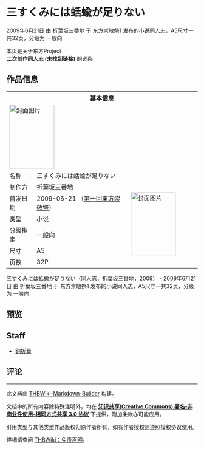 # 三すくみには蛞蝓が足りない

<!-- source html: G:\repos\THBWiki-Markdown-Builder\THBWikiMarkdown\Temp\main\4\4b\ns0%3A%E4%B8%89%E3%81%99%E3%81%8F%E3%81%BF%E3%81%AB%E3%81%AF%E8%9B%9E%E8%9D%93%E3%81%8C%E8%B6%B3%E3%82%8A%E3%81%AA%E3%81%84.html -->

2009年6月21日 由 折葉坂三番地 于 东方崇敬祭1 发布的小说同人志，A5尺寸一共32页，分级为 一般向

本页是关于东方Project  
 **二次创作同人志 (未找到链接)** 的词条
## 作品信息

<table><tbody><tr><th colspan="3">基本信息</th></tr><tr><td class="cover-artwork-mobile" colspan="2"><a href="./文件-三すくみには蛞蝓が足りない封面.jpg.md" class="image" title="封面图片"><img alt="封面图片" src="https://upload.thwiki.cc/thumb/2/25/%E4%B8%89%E3%81%99%E3%81%8F%E3%81%BF%E3%81%AB%E3%81%AF%E8%9B%9E%E8%9D%93%E3%81%8C%E8%B6%B3%E3%82%8A%E3%81%AA%E3%81%84%E5%B0%81%E9%9D%A2.jpg/118px-%E4%B8%89%E3%81%99%E3%81%8F%E3%81%BF%E3%81%AB%E3%81%AF%E8%9B%9E%E8%9D%93%E3%81%8C%E8%B6%B3%E3%82%8A%E3%81%AA%E3%81%84%E5%B0%81%E9%9D%A2.jpg" decoding="async" loading="lazy" width="118" height="168" srcset="https://upload.thwiki.cc/thumb/2/25/%E4%B8%89%E3%81%99%E3%81%8F%E3%81%BF%E3%81%AB%E3%81%AF%E8%9B%9E%E8%9D%93%E3%81%8C%E8%B6%B3%E3%82%8A%E3%81%AA%E3%81%84%E5%B0%81%E9%9D%A2.jpg/177px-%E4%B8%89%E3%81%99%E3%81%8F%E3%81%BF%E3%81%AB%E3%81%AF%E8%9B%9E%E8%9D%93%E3%81%8C%E8%B6%B3%E3%82%8A%E3%81%AA%E3%81%84%E5%B0%81%E9%9D%A2.jpg 1.5x, https://upload.thwiki.cc/thumb/2/25/%E4%B8%89%E3%81%99%E3%81%8F%E3%81%BF%E3%81%AB%E3%81%AF%E8%9B%9E%E8%9D%93%E3%81%8C%E8%B6%B3%E3%82%8A%E3%81%AA%E3%81%84%E5%B0%81%E9%9D%A2.jpg/237px-%E4%B8%89%E3%81%99%E3%81%8F%E3%81%BF%E3%81%AB%E3%81%AF%E8%9B%9E%E8%9D%93%E3%81%8C%E8%B6%B3%E3%82%8A%E3%81%AA%E3%81%84%E5%B0%81%E9%9D%A2.jpg 2x" data-file-width="1165" data-file-height="1653"></a></td>
</tr><tr><td class="label">名称</td><td colspan="2"> 三すくみには蛞蝓が足りない </td></tr><tr><td class="label">制作方</td><td><a href="./折葉坂三番地.md" title="折葉坂三番地">折葉坂三番地</a></td><td class="cover-artwork" rowspan="6" style="min-width:168px;"><a href="./文件-三すくみには蛞蝓が足りない封面.jpg.md" class="image" title="封面图片"><img alt="封面图片" src="https://upload.thwiki.cc/thumb/2/25/%E4%B8%89%E3%81%99%E3%81%8F%E3%81%BF%E3%81%AB%E3%81%AF%E8%9B%9E%E8%9D%93%E3%81%8C%E8%B6%B3%E3%82%8A%E3%81%AA%E3%81%84%E5%B0%81%E9%9D%A2.jpg/118px-%E4%B8%89%E3%81%99%E3%81%8F%E3%81%BF%E3%81%AB%E3%81%AF%E8%9B%9E%E8%9D%93%E3%81%8C%E8%B6%B3%E3%82%8A%E3%81%AA%E3%81%84%E5%B0%81%E9%9D%A2.jpg" decoding="async" loading="lazy" width="118" height="168" srcset="https://upload.thwiki.cc/thumb/2/25/%E4%B8%89%E3%81%99%E3%81%8F%E3%81%BF%E3%81%AB%E3%81%AF%E8%9B%9E%E8%9D%93%E3%81%8C%E8%B6%B3%E3%82%8A%E3%81%AA%E3%81%84%E5%B0%81%E9%9D%A2.jpg/177px-%E4%B8%89%E3%81%99%E3%81%8F%E3%81%BF%E3%81%AB%E3%81%AF%E8%9B%9E%E8%9D%93%E3%81%8C%E8%B6%B3%E3%82%8A%E3%81%AA%E3%81%84%E5%B0%81%E9%9D%A2.jpg 1.5x, https://upload.thwiki.cc/thumb/2/25/%E4%B8%89%E3%81%99%E3%81%8F%E3%81%BF%E3%81%AB%E3%81%AF%E8%9B%9E%E8%9D%93%E3%81%8C%E8%B6%B3%E3%82%8A%E3%81%AA%E3%81%84%E5%B0%81%E9%9D%A2.jpg/237px-%E4%B8%89%E3%81%99%E3%81%8F%E3%81%BF%E3%81%AB%E3%81%AF%E8%9B%9E%E8%9D%93%E3%81%8C%E8%B6%B3%E3%82%8A%E3%81%AA%E3%81%84%E5%B0%81%E9%9D%A2.jpg 2x" data-file-width="1165" data-file-height="1653"></a></td>
</tr><tr><td class="label">首发日期</td><td>2009-06-21&#160;（<a href="/展会作品列表?e=%E4%B8%9C%E6%96%B9%E5%B4%87%E6%95%AC%E7%A5%AD%231">第一回東方崇敬祭</a>）</td></tr><tr><td class="label">类型</td><td>小说</td></tr><tr><td class="label">分级指定</td><td>一般向</td></tr><tr><td class="label">尺寸</td><td>A5</td></tr><tr><td class="label">页数</td><td>32P</td></tr></tbody></table>

三すくみには蛞蝓が足りない（同人志，折葉坂三番地，2009） - 2009年6月21日 由 折葉坂三番地 于 东方崇敬祭1 发布的小说同人志，A5尺寸一共32页，分级为 一般向
## 预览
## Staff
- [銅折葉](./銅折葉.md)

## 评论




---

此文档由 [THBWiki-Markdown-Builder](https://github.com/Delsin-Yu/THBWiki-Markdown-Builder) 构建。

文档中的所有内容除特殊注明外，均在 [**知识共享(Creative Commons) 署名-非商业性使用-相同方式共享 3.0 协议**](https://creativecommons.org/licenses/by-sa/3.0/deed.zh-hans) 下提供，附加条款亦可能应用。

引用类型与其他类型作品版权归原作者所有，如有作者授权则遵照授权协议使用。

详细请查阅 [THBWiki：免责声明](https://thbwiki.cc/THBWiki:%E5%85%8D%E8%B4%A3%E5%A3%B0%E6%98%8E)。

